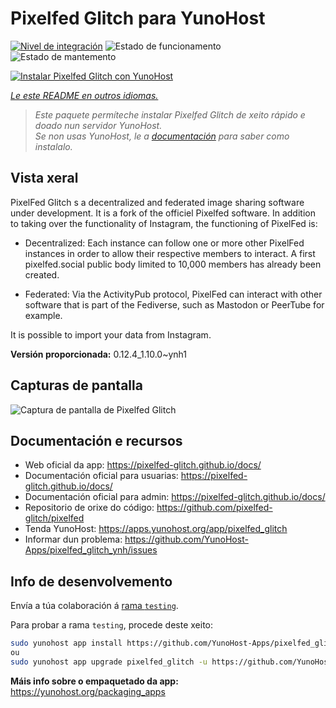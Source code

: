 <!--
NOTA: Este README foi creado automáticamente por <https://github.com/YunoHost/apps/tree/master/tools/readme_generator>
NON debe editarse manualmente.
-->

# Pixelfed Glitch para YunoHost

[![Nivel de integración](https://apps.yunohost.org/badge/integration/pixelfed_glitch)](https://ci-apps.yunohost.org/ci/apps/pixelfed_glitch/)
![Estado de funcionamento](https://apps.yunohost.org/badge/state/pixelfed_glitch)
![Estado de mantemento](https://apps.yunohost.org/badge/maintained/pixelfed_glitch)

[![Instalar Pixelfed Glitch con YunoHost](https://install-app.yunohost.org/install-with-yunohost.svg)](https://install-app.yunohost.org/?app=pixelfed_glitch)

*[Le este README en outros idiomas.](./ALL_README.md)*

> *Este paquete permíteche instalar Pixelfed Glitch de xeito rápido e doado nun servidor YunoHost.*  
> *Se non usas YunoHost, le a [documentación](https://yunohost.org/install) para saber como instalalo.*

## Vista xeral

PixelFed Glitch s a decentralized and federated image sharing software under development. It is a fork of the officiel Pixelfed software.
In addition to taking over the functionality of Instagram, the functioning of PixelFed is:

* Decentralized: Each instance can follow one or more other PixelFed instances in order to allow their respective members to interact. A first pixelfed.social public body limited to 10,000 members has already been created.

* Federated: Via the ActivityPub protocol, PixelFed can interact with other software that is part of the Fediverse, such as Mastodon or PeerTube for example.

It is possible to import your data from Instagram.


**Versión proporcionada:** 0.12.4_1.10.0~ynh1

## Capturas de pantalla

![Captura de pantalla de Pixelfed Glitch](./doc/screenshots/screenshot.png)

## Documentación e recursos

- Web oficial da app: <https://pixelfed-glitch.github.io/docs/>
- Documentación oficial para usuarias: <https://pixelfed-glitch.github.io/docs/>
- Documentación oficial para admin: <https://pixelfed-glitch.github.io/docs/>
- Repositorio de orixe do código: <https://github.com/pixelfed-glitch/pixelfed>
- Tenda YunoHost: <https://apps.yunohost.org/app/pixelfed_glitch>
- Informar dun problema: <https://github.com/YunoHost-Apps/pixelfed_glitch_ynh/issues>

## Info de desenvolvemento

Envía a túa colaboración á [rama `testing`](https://github.com/YunoHost-Apps/pixelfed_glitch_ynh/tree/testing).

Para probar a rama `testing`, procede deste xeito:

```bash
sudo yunohost app install https://github.com/YunoHost-Apps/pixelfed_glitch_ynh/tree/testing --debug
ou
sudo yunohost app upgrade pixelfed_glitch -u https://github.com/YunoHost-Apps/pixelfed_glitch_ynh/tree/testing --debug
```

**Máis info sobre o empaquetado da app:** <https://yunohost.org/packaging_apps>
